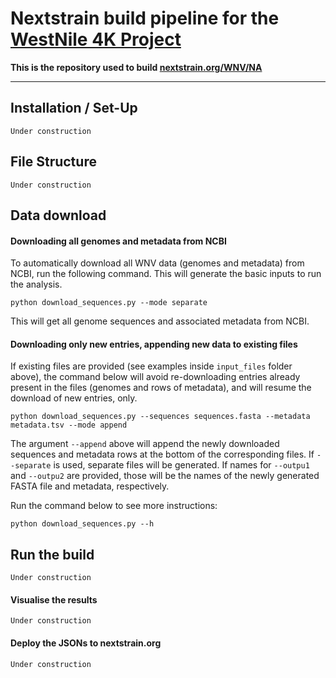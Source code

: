 # Nextstrain build pipeline for the [WestNile 4K Project](https://westnile4k.org/)


**This is the repository used to build [nextstrain.org/WNV/NA](https://nextstrain.org/WNV/NA)**

---

## Installation / Set-Up
```
Under construction
```

## File Structure
```
Under construction
```

## Data download

#### Downloading all genomes and metadata from NCBI

To automatically download all WNV data (genomes and metadata) from NCBI, run the following command. This will generate the basic inputs to run the analysis.

```
python download_sequences.py --mode separate
```

This will get all genome sequences and associated metadata from NCBI.

#### Downloading only new entries, appending new data to existing files

If existing files are provided (see examples inside `input_files` folder above), the command below will avoid re-downloading entries already present in the files (genomes and rows of metadata), and will resume the download of new entries, only.

```
python download_sequences.py --sequences sequences.fasta --metadata metadata.tsv --mode append
```

The argument `--append` above will append the newly downloaded sequences and metadata rows at the bottom of the corresponding files. If `--separate` is used, separate files will be generated. If names for `--outpu1` and `--outpu2` are provided, those will be the names of the newly generated FASTA file and metadata, respectively.


Run the command below to see more instructions:
```
python download_sequences.py --h
```

## Run the build
```
Under construction
```

#### Visualise the results
```
Under construction
```
#### Deploy the JSONs to nextstrain.org
```
Under construction
```

